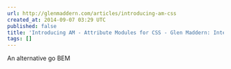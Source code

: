 ```yaml
---
url: http://glenmaddern.com/articles/introducing-am-css
created_at: 2014-09-07 03:29 UTC
published: false
title: 'Introducing AM - Attribute Modules for CSS - Glen Maddern: Internet Pro'
tags: []
---
```


An alternative go BEM
